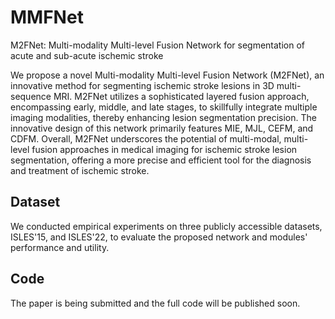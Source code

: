 # MMFNet
M2FNet: Multi-modality Multi-level Fusion Network for segmentation of acute and sub-acute ischemic stroke

We propose a novel Multi-modality Multi-level Fusion Network (M2FNet), an innovative method for segmenting ischemic stroke lesions in 3D multi-sequence MRI. 
M2FNet utilizes a sophisticated layered fusion approach, encompassing early, middle, and late stages, to skillfully integrate multiple imaging modalities, thereby enhancing lesion segmentation precision. The innovative design of this network primarily features MIE, MJL, CEFM, and CDFM.
Overall, M2FNet underscores the potential of multi-modal, multi-level fusion approaches in medical imaging for ischemic stroke lesion segmentation, offering a more precise and efficient tool for the diagnosis and treatment of ischemic stroke.

## Dataset 
We conducted empirical experiments on three publicly accessible datasets, ISLES'15, and ISLES'22, to evaluate the proposed network and modules' performance and utility.

## Code
The paper is being submitted and the full code will be published soon.
